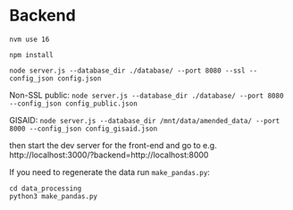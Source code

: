 # Backend

`nvm use 16`

`npm install`

`node server.js --database_dir ./database/ --port 8080 --ssl --config_json config.json`

Non-SSL public:
`node server.js --database_dir ./database/ --port 8080 --config_json config_public.json`

GISAID:
`node server.js --database_dir /mnt/data/amended_data/ --port 8000 --config_json config_gisaid.json`

then start the dev server for the front-end and go to e.g. http://localhost:3000/?backend=http://localhost:8000

If you need to regenerate the data run `make_pandas.py`:

```
cd data_processing
python3 make_pandas.py
```
